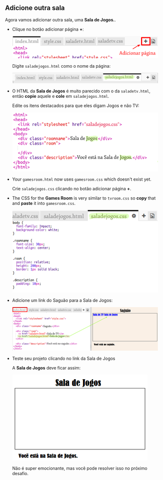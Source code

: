 ## Adicione outra sala

Agora vamos adicionar outra sala, uma **Sala de Jogos.**.

+ Clique no botão adicionar página **+**:
    
    ![screenshot](images/rooms-add-page.png)
    
    Digite `saladejogos.html` como o nome da página:
    
    ![screenshot](images/rooms-games-html.png)

+ O HTML da **Sala de Jogos** é muito parecido com o da `saladetv.html`, então **copie** aquele e **cole** em `saladejogos.html`.
    
    Edite os itens destacados para que eles digam Jogos e não TV:
    
    ![screenshot](images/rooms-games-html2.png)

+ Your `gamesroom.html` now uses `gamesroom.css` which doesn't exist yet.
    
    Crie `saladejogos.css` clicando no botão adicionar página **+**.

+ The CSS for the **Games Room** is very similar to `tvroom.css` so **copy** that and **paste** it into `gamesroom.css`.
    
    ![captura de tela](images/rooms-add-games-css.png)

+ Adicione um link do Saguão para a Sala de Jogos:
    
    ![screenshot](images/rooms-hall-games.png)

+ Teste seu projeto clicando no link da Sala de Jogos
    
    A **Sala de Jogos** deve ficar assim:
    
    ![screenshot](images/rooms-games-before.png)
    
    Não é super emocionante, mas você pode resolver isso no próximo desafio.
